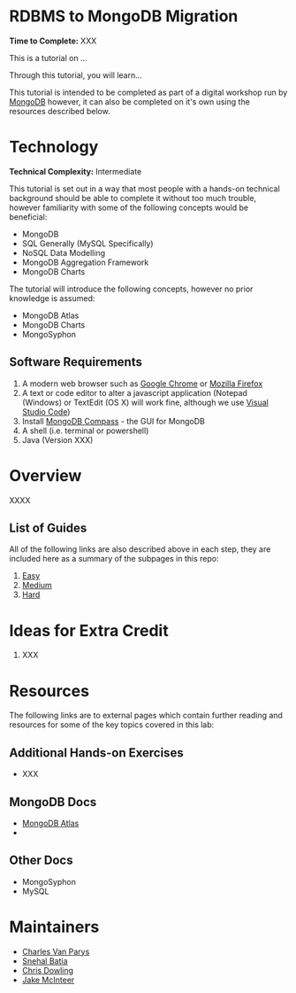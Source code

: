 # RDBMS to MongoDB Migration
**Time to Complete:** XXX

This is a tutorial on ...

Through this tutorial, you will learn...

This tutorial is intended to be completed as part of a digital workshop run by [MongoDB](https://www.mongodb.com) however, it can also be completed on it's own using the resources described below.

# Technology
**Technical Complexity:** Intermediate

This tutorial is set out in a way that most people with a hands-on technical background should be able to complete it without too much trouble, however familiarity with some of the following concepts would be beneficial:

* MongoDB
* SQL Generally (MySQL Specifically)
* NoSQL Data Modelling
* MongoDB Aggregation Framework
* MongoDB Charts

The tutorial will introduce the following concepts, however no prior knowledge is assumed:
* MongoDB Atlas
* MongoDB Charts
* MongoSyphon

## Software Requirements
1. A modern web browser such as [Google Chrome](https://chrome.google.com) or [Mozilla Firefox](https://www.mozilla.org/en-GB/firefox/)
2. A text or code editor to alter a javascript application (Notepad (Windows) or TextEdit (OS X) will work fine, although we use [Visual Studio Code](https://code.visualstudio.com/download))
3. Install [MongoDB Compass](https://www.mongodb.com/products/compass) - the GUI for MongoDB
4. A shell (i.e. terminal or powershell)
5. Java (Version XXX)


# Overview
XXXX

## List of Guides
All of the following links are also described above in each step, they are included here as a summary of the subpages in this repo:

1. [Easy](guides/easy)
2. [Medium](guides/medium)
3. [Hard](guides/hard)

# Ideas for Extra Credit
1. XXX

# Resources
The following links are to external pages which contain further reading and resources for some of the key topics covered in this lab:

## Additional Hands-on Exercises
* XXX

## MongoDB Docs
* [MongoDB Atlas](https://docs.atlas.mongodb.com/)
* 

## Other Docs
* MongoSyphon
* MySQL

# Maintainers
* [Charles Van Parys](https://github.com/cvpmdb/)
* [Snehal Batia](https://github.com/snehal08/)
* [Chris Dowling](https://github.com/chrismarydowling/)
* [Jake McInteer](https://github.com/mcinteerj/)